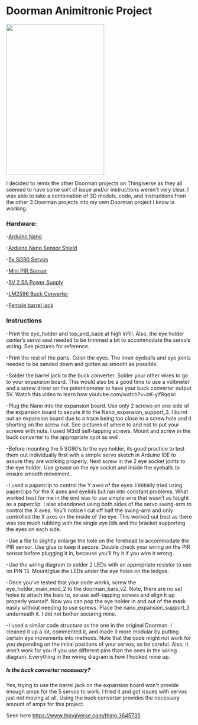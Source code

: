 # Doorman Animitronic Project
<img src="https://github.com/rickymedrano/Doorman/blob/master/DoormanGIF.gif" width="265" height="408" />

I decided to remix the other Doorman projects on Thingiverse as they all seemed to have some sort of issue and/or instructions weren't very clear. I was able to take a combination of 3D models, code, and instructions from the other 3 Doorman projects into my own Doorman project I know is working. 
### Hardware:
-[Arduino Nano](https://www.amazon.com/ARDUINO-A000005-DEV-ATMEGA328-NANO/dp/B01873ITV8/ref=sr_1_9?keywords=arduino+nano&qid=1558018417&s=electronics&sr=1-9)

-[Arduino Nano Sensor Shield](https://www.amazon.com/gp/product/B07KCVJ6RR/ref=ppx_yo_dt_b_search_asin_title?ie=UTF8&psc=1)

-[5x SG90 Servos](https://www.amazon.com/SunFounder-Digital-Helicopter-Airplane-Controls/dp/B01M5LIKLQ/ref=sr_1_3?keywords=servo+sg90&qid=1558018479&s=electronics&sr=1-3)

-[Mini PIR Sensor](https://www.amazon.com/gp/product/B07FGG87JM/ref=ppx_yo_dt_b_search_asin_title?ie=UTF8&psc=1)

-[5V 2.5A Power Supply](https://www.amazon.com/Nexlux-Adapter-100-240V-Transformer-Modules/dp/B07CWVFGNN/ref=sr_1_6?keywords=12v+power+supply+3a&qid=1558032031&s=gateway&sr=8-6)

-[LM2596 Buck Converter](https://www.amazon.com/gp/product/B06XRN7NFQ/ref=ppx_yo_dt_b_search_asin_title?ie=UTF8&psc=1)

-[Female barrel jack](https://www.amazon.com/Female-Barrel-Connector-Cameras-LED/dp/B01M0P34E8/ref=sr_1_9?keywords=barrel+jack+female&qid=1558113436&s=gateway&sr=8-9)

### Instructions
-Print the eye_holder and top_and_back at high infill. Also, the eye holder center’s servo seat needed to be trimmed a bit to accommodate the servo’s wiring. See pictures for reference.

-Print the rest of the parts. Color the eyes. The inner eyeballs and eye joints needed to be sanded down and gotten as smooth as possible. 

-Solder the barrel jack to the buck converter. Solder your other wires to go to your expansion board. This would also be a good time to use a voltmeter and a screw driver on the potentiometer to have your buck converter output 5V. Watch this video to learn how youtube.com/watch?v=bK-yif8qqsc

-Plug the Nano into the expansion board. Use only 2 screws on one side of the expansion board to secure it to the Nano_expansion_support_3. I burnt out an expansion board due to a trace being too close to a screw hole and it shorting on the screw nut. See pictures of where to and not to put your screws with nuts. I used M3x8 self-tapping screws. Mount and screw in the buck converter to the appropriate spot as well.

-Before mounting the 5 SG90’s to the eye holder, its good practice to test them out individually first with a simple servo sketch in Arduino IDE to assure they are working properly. Next screw in the 2 eye socket joints to the eye holder. Use grease on the eye socket and inside the eyeballs to ensure smooth movement.

-I used a paperclip to control the Y axes of the eyes. I initially tried using paperclips for the X axes and eyelids but ran into constant problems. What worked best for me in the end was to use simple wire that wasn’t as taught as a paperclip. I also abandoned using both sides of the servo swing-arm to control the X axes. You’ll notice I cut off half the swing-arm and only controlled the X axes on the inside of the eye. This worked out best as there was too much rubbing with the single eye lids and the bracket supporting the eyes on each side.

-Use a file to slightly enlarge the hole on the forehead to accommodate the PIR sensor. Use glue to keep it secure. Double check your wiring on the PIR sensor before plugging it in, because you'll fry it if you wire it wrong.

-Use the wiring diagram to solder 2 LEDs with an appropriate resistor to use on PIN 13. Mount/glue the LEDs under the eye holes on the ledges. 

-Once you’ve tested that your code works, screw the eye_holder_main_mod_2 to the doorman_bars_v2. Note, there are no set holes to attach the bars to, so use self-tapping screws and align it up properly yourself. Now you can pop the eye holder in and out of the mask easily without needing to use screws. Place the nano_expansion_support_3 underneath it. I did not bother securing mine. 

-I used a similar code structure as the one in the original Doorman. I cleaned it up a lot, commented it, and made it more modular by putting certain eye movements into methods. Note that the code might not work for you depending on the initial positions of your servos, so be careful. Also, it won’t work for you if you use different pins than the ones in the wiring diagram. Everything in the wiring diagram is how I hooked mine up. 

##### Is the buck converter necessary?
Yes, trying to use the barrel jack on the expansion board won't provide enough amps for the 5 servos to work. I tried it and got issues with servos just not moving at all. Using the buck converter provides the necessary amount of amps for this project.

Seen here https://www.thingiverse.com/thing:3645735
